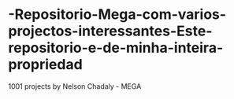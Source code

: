 # -Repositorio-Mega-com-varios-projectos-interessantes-Este-repositorio-e-de-minha-inteira-propriedad
1001 projects by Nelson Chadaly - MEGA
